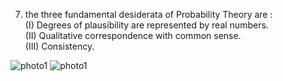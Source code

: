 
7) the three fundamental desiderata of Probability Theory are :   
(I) Degrees of plausibility are represented by real numbers.  
(II) Qualitative correspondence with common sense.  
(III) Consistency.

![photo1](img3.jpg)
![photo1](img4.jpg)
